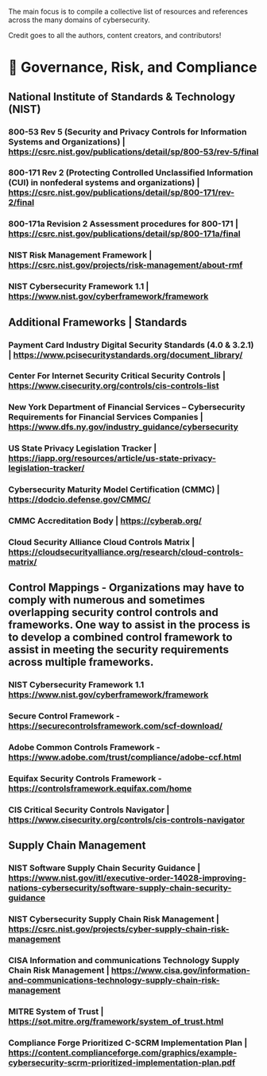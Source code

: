 The main focus is to compile a collective list of resources and references across the many domains of cybersecurity. 

Credit goes to all the authors, content creators, and contributors!

# 📑  Governance, Risk, and Compliance
## National Institute of Standards & Technology (NIST)
### 800-53 Rev 5 (Security and Privacy Controls for Information Systems and Organizations) | https://csrc.nist.gov/publications/detail/sp/800-53/rev-5/final
### 800-171 Rev 2 (Protecting Controlled Unclassified Information (CUI) in nonfederal systems and organizations) | https://csrc.nist.gov/publications/detail/sp/800-171/rev-2/final
### 800-171a Revision 2 Assessment procedures for 800-171 | https://csrc.nist.gov/publications/detail/sp/800-171a/final
### NIST Risk Management Framework | https://csrc.nist.gov/projects/risk-management/about-rmf
### NIST Cybersecurity Framework 1.1 | https://www.nist.gov/cyberframework/framework

## Additional Frameworks | Standards
### Payment Card Industry Digital Security Standards (4.0 & 3.2.1) | https://www.pcisecuritystandards.org/document_library/
### Center For Internet Security Critical Security Controls | https://www.cisecurity.org/controls/cis-controls-list
### New York Department of Financial Services – Cybersecurity Requirements for Financial Services Companies | https://www.dfs.ny.gov/industry_guidance/cybersecurity
### US State Privacy Legislation Tracker | https://iapp.org/resources/article/us-state-privacy-legislation-tracker/
### Cybersecurity Maturity Model Certification (CMMC) | https://dodcio.defense.gov/CMMC/
### CMMC Accreditation Body | https://cyberab.org/
### Cloud Security Alliance Cloud Controls Matrix | https://cloudsecurityalliance.org/research/cloud-controls-matrix/

## Control Mappings - Organizations may have to comply with numerous and sometimes overlapping security control controls and frameworks. One way to assist in the process is to develop a combined control framework to assist in meeting the security requirements across multiple frameworks. 
### NIST Cybersecurity Framework 1.1 https://www.nist.gov/cyberframework/framework
### Secure Control Framework - https://securecontrolsframework.com/scf-download/
###  Adobe Common Controls Framework - https://www.adobe.com/trust/compliance/adobe-ccf.html
### Equifax Security Controls Framework - https://controlsframework.equifax.com/home
### CIS Critical Security Controls Navigator | https://www.cisecurity.org/controls/cis-controls-navigator

## Supply Chain Management
### NIST Software Supply Chain Security Guidance |  https://www.nist.gov/itl/executive-order-14028-improving-nations-cybersecurity/software-supply-chain-security-guidance
### NIST Cybersecurity Supply Chain Risk Management |  https://csrc.nist.gov/projects/cyber-supply-chain-risk-management
### CISA Information and communications Technology Supply Chain Risk Management | https://www.cisa.gov/information-and-communications-technology-supply-chain-risk-management
### MITRE System of Trust | https://sot.mitre.org/framework/system_of_trust.html
### Compliance Forge Prioritized C-SCRM Implementation Plan | https://content.complianceforge.com/graphics/example-cybersecurity-scrm-prioritized-implementation-plan.pdf


